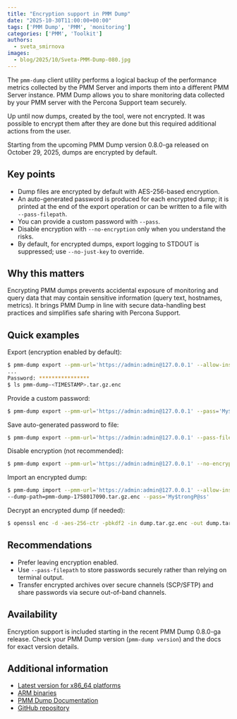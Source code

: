 ```yaml
---
title: "Encryption support in PMM Dump"
date: "2025-10-30T11:00:00+00:00"
tags: ['PMM Dump', 'PMM', 'monitoring']
categories: ['PMM', 'Toolkit']
authors:
  - sveta_smirnova
images:
  - blog/2025/10/Sveta-PMM-Dump-080.jpg
---
```


The `pmm-dump` client utility performs a logical backup of the performance metrics collected by the PMM Server and imports them into a different PMM Server instance. PMM Dump allows you to share monitoring data collected by your PMM server with the Percona Support team securely.

Up until now dumps, created by the tool, were not encrypted. It was possible to encrypt them after they are done but this required additional actions from the user.

Starting from the upcoming PMM Dump version 0.8.0-ga released on October 29, 2025, dumps are encrypted by default.

## Key points

- Dump files are encrypted by default with AES-256-based encryption.
- An auto-generated password is produced for each encrypted dump; it is printed at the end of the export operation or can be written to a file with `--pass-filepath`.
- You can provide a custom password with `--pass`.
- Disable encryption with `--no-encryption` only when you understand the risks.
- By default, for encrypted dumps, export logging to STDOUT is suppressed; use `--no-just-key` to override.

## Why this matters

Encrypting PMM dumps prevents accidental exposure of monitoring and query data that may contain sensitive information (query text, hostnames, metrics). It brings PMM Dump in line with secure data-handling best practices and simplifies safe sharing with Percona Support.

## Quick examples

Export (encryption enabled by default):

``` {.bash data-prompt="$" }
$ pmm-dump export --pmm-url='https://admin:admin@127.0.0.1' --allow-insecure-certs
... 
Password: ****************
$ ls pmm-dump-<TIMESTAMP>.tar.gz.enc
```

Provide a custom password:

``` {.bash data-prompt="$" }
$ pmm-dump export --pmm-url='https://admin:admin@127.0.0.1' --pass='My$trongP@ss'
```

Save auto-generated password to file:

``` {.bash data-prompt="$" }
$ pmm-dump export --pmm-url='https://admin:admin@127.0.0.1' --pass-filepath=/tmp/pmm-dump.pass
```

Disable encryption (not recommended):

``` {.bash data-prompt="$" }
$ pmm-dump export --pmm-url='https://admin:admin@127.0.0.1' --no-encryption
```

Import an encrypted dump:

``` {.bash data-prompt="$" }
$ pmm-dump import --pmm-url='https://admin:admin@127.0.0.1' --allow-insecure-certs \
--dump-path=pmm-dump-1758017090.tar.gz.enc --pass='My$trongP@ss'
```

Decrypt an encrypted dump (if needed):

``` {.bash data-prompt="$" }
$ openssl enc -d -aes-256-ctr -pbkdf2 -in dump.tar.gz.enc -out dump.tar.gz
```

## Recommendations

- Prefer leaving encryption enabled.
- Use `--pass-filepath` to store passwords securely rather than relying on terminal output.
- Transfer encrypted archives over secure channels (SCP/SFTP) and share passwords via secure out-of-band channels.

## Availability

Encryption support is included starting in the recent PMM Dump 0.8.0-ga release. Check your PMM Dump version (`pmm-dump version`) and the docs for exact version details.

## Additional information

- [Latest version for x86_64 platforms](https://percona.com/get/pmm-dump)
- [ARM binaries](https://github.com/Percona-Lab/percona-on-arm/releases/tag/v0.12)
- [PMM Dump Documentation](https://docs.percona.com/pmm-dump-documentation/)
- [GitHub repository](https://github.com/percona/pmm-dump)
